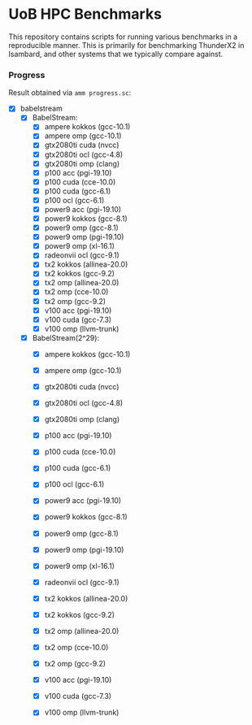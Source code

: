 # UoB HPC Benchmarks

This repository contains scripts for running various benchmarks in a reproducible manner.
This is primarily for benchmarking ThunderX2 in Isambard, and other systems that we typically compare against.

### Progress

Result obtained via `amm progress.sc`:

 - [x] babelstream
   - [x] BabelStream: 
     - [x] ampere kokkos (gcc-10.1)
     - [x] ampere omp (gcc-10.1)
     - [x] gtx2080ti cuda (nvcc)
     - [x] gtx2080ti ocl (gcc-4.8)
     - [x] gtx2080ti omp (clang)
     - [x] p100 acc (pgi-19.10)
     - [x] p100 cuda (cce-10.0)
     - [x] p100 cuda (gcc-6.1)
     - [x] p100 ocl (gcc-6.1)
     - [x] power9 acc (pgi-19.10)
     - [x] power9 kokkos (gcc-8.1)
     - [x] power9 omp (gcc-8.1)
     - [x] power9 omp (pgi-19.10)
     - [x] power9 omp (xl-16.1)
     - [x] radeonvii ocl (gcc-9.1)
     - [x] tx2 kokkos (allinea-20.0)
     - [x] tx2 kokkos (gcc-9.2)
     - [x] tx2 omp (allinea-20.0)
     - [x] tx2 omp (cce-10.0)
     - [x] tx2 omp (gcc-9.2)
     - [x] v100 acc (pgi-19.10)
     - [x] v100 cuda (gcc-7.3)
     - [x] v100 omp (llvm-trunk)
   - [x] BabelStream(2^29): 
     - [x] ampere kokkos (gcc-10.1)
     - [x] ampere omp (gcc-10.1)
     - [x] gtx2080ti cuda (nvcc)
     - [x] gtx2080ti ocl (gcc-4.8)
     - [x] gtx2080ti omp (clang)
     - [x] p100 acc (pgi-19.10)
     - [x] p100 cuda (cce-10.0)
     - [x] p100 cuda (gcc-6.1)
     - [x] p100 ocl (gcc-6.1)
     - [x] power9 acc (pgi-19.10)
     - [x] power9 kokkos (gcc-8.1)
     - [x] power9 omp (gcc-8.1)
     - [x] power9 omp (pgi-19.10)
     - [x] power9 omp (xl-16.1)
     - [x] radeonvii ocl (gcc-9.1)
     - [x] tx2 kokkos (allinea-20.0)
     - [x] tx2 kokkos (gcc-9.2)
     - [x] tx2 omp (allinea-20.0)
     - [x] tx2 omp (cce-10.0)
     - [x] tx2 omp (gcc-9.2)
     - [x] v100 acc (pgi-19.10)
     - [x] v100 cuda (gcc-7.3)
     - [x] v100 omp (llvm-trunk)

